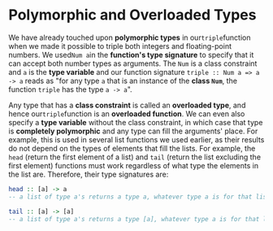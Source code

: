 # Polymorphic and Overloaded Types

We have already touched upon **polymorphic types** in our`triple`function when we made it possible to triple both integers and floating-point numbers. We used`Num a`in the **function's type signature** to specify that it can accept both number types as arguments. The `Num` is a class constraint and `a` is the **type variable** and our function signature `triple :: Num a => a -> a` reads as "for any type `a` that is an instance of the **class `Num`**, the function `triple` has the type `a -> a`".

Any type that has a **class constraint** is called an **overloaded type**, and hence our`triple`function is an **overloaded function**. We can even also specify a **type variable** without the class constraint, in which case that type is **completely polymorphic** and any type can fill the arguments' place. For example, this is used in several list functions we used earlier, as their results do not depend on the types of elements that fill the lists. For example, the `head` \(return the first element of a list\) and `tail` \(return the list excluding the first element\) functions must work regardless of what type the elements in the list are. Therefore, their type signatures are:

```haskell
head :: [a] -> a
-- a list of type a's returns a type a, whatever type a is for that list

tail :: [a] -> [a]
-- a list of type a's returns a type [a], whatever type a is for that list
```

